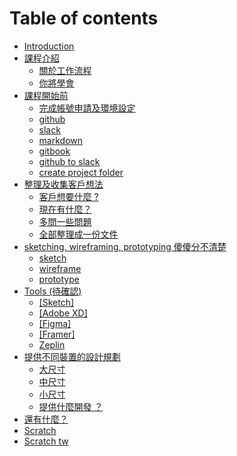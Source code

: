 # Table of contents

* [Introduction](README.md)
* [課程介紹](ke-cheng-jie-shao/README.md)
  * [關於工作流程](ke-cheng-jie-shao/guan-yu-gong-zuo-liu-cheng.md)
  * [你將學會](ke-cheng-jie-shao/ni-jiang-xue-hui.md)
* [課程開始前](ke-cheng-kai-shi-qian/README.md)
  * [完成帳號申請及環境設定](ke-cheng-kai-shi-qian/wan-cheng-zhang-hao-shen-qing-ji-huan-jing-she-ding.md)
  * [github](ke-cheng-kai-shi-qian/github.md)
  * [slack](ke-cheng-kai-shi-qian/slack.md)
  * [markdown](ke-cheng-kai-shi-qian/markdown.md)
  * [gitbook](ke-cheng-kai-shi-qian/gitbook.md)
  * [github to slack](ke-cheng-kai-shi-qian/github-to-slack.md)
  * [create project folder](ke-cheng-kai-shi-qian/create-project-folder.md)
* [整理及收集客戶想法](zheng-li-ji-shou-ji-ke-hu-xiang-fa/README.md)
  * [客戶想要什麼 ?](zheng-li-ji-shou-ji-ke-hu-xiang-fa/ke-hu-xiang-yao-shi-mo.md)
  * [現在有什麼？](zheng-li-ji-shou-ji-ke-hu-xiang-fa/xian-zai-you-shi-mo.md)
  * [多問一些問題](zheng-li-ji-shou-ji-ke-hu-xiang-fa/duo-wen-yi-xie-wen-ti.md)
  * [全部整理成一份文件](zheng-li-ji-shou-ji-ke-hu-xiang-fa/quan-bu-zheng-li-cheng-yi-fen-wen-jian.md)
* [sketching, wireframing, prototyping 傻傻分不清楚](sketching-wireframing-prototyping-sha-sha-fen-bu-qing-chu/README.md)
  * [sketch](sketching-wireframing-prototyping-sha-sha-fen-bu-qing-chu/sketch.md)
  * [wireframe](sketching-wireframing-prototyping-sha-sha-fen-bu-qing-chu/wireframe.md)
  * [prototype](sketching-wireframing-prototyping-sha-sha-fen-bu-qing-chu/prototype.md)
* [Tools \(待確認\)](tools-dai-que-ren/README.md)
  * [\[Sketch\]](tools-dai-que-ren/sketch.md)
  * [\[Adobe XD\]](tools-dai-que-ren/adobe-xd.md)
  * [\[Figma\]](tools-dai-que-ren/figma.md)
  * [\[Framer\]](tools-dai-que-ren/framer.md)
  * [Zeplin](tools-dai-que-ren/zeplin.md)
* [提供不同裝置的設計規劃](ti-gong-bu-tong-zhuang-zhi-de-she-ji-gui-hua/README.md)
  * [大尺寸](ti-gong-bu-tong-zhuang-zhi-de-she-ji-gui-hua/da-chi-cun.md)
  * [中尺寸](ti-gong-bu-tong-zhuang-zhi-de-she-ji-gui-hua/zhong-chi-cun.md)
  * [小尺寸](ti-gong-bu-tong-zhuang-zhi-de-she-ji-gui-hua/xiao-chi-cun.md)
  * [提供什麼開發 ？](ti-gong-bu-tong-zhuang-zhi-de-she-ji-gui-hua/ti-gong-shi-mo-kai-fa.md)
* [還有什麼？](huan-you-shi-mo.md)
* [Scratch](scratch.md)
* [Scratch tw](scratch-tw.md)

